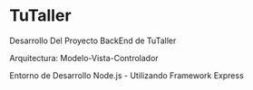 # TuTaller
Desarrollo Del Proyecto BackEnd de TuTaller

Arquitectura: Modelo-Vista-Controlador

Entorno de Desarrollo Node.js - Utilizando Framework Express
